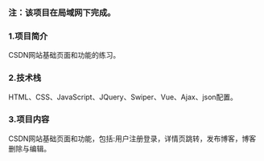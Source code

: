 ### 注：该项目在局域网下完成。
### 1.项目简介
   CSDN网站基础页面和功能的练习。
### 2.技术栈
   HTML、CSS、JavaScript、JQuery、Swiper、Vue、Ajax、json配置。
### 3.项目内容
   CSDN网站基础页面和功能，包括:用户注册登录，详情页跳转，发布博客，博客删除与编辑。 
